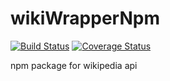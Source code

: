 # wikiWrapperNpm
[![Build Status](https://travis-ci.com/dingjy94/wikiWrapperNpm.svg?branch=master)](https://travis-ci.com/dingjy94/wikiWrapperNpm)
[![Coverage Status](https://coveralls.io/repos/github/dingjy94/wikiWrapperNpm/badge.svg?branch=master)](https://coveralls.io/github/dingjy94/wikiWrapperNpm?branch=master)

npm package for wikipedia api
